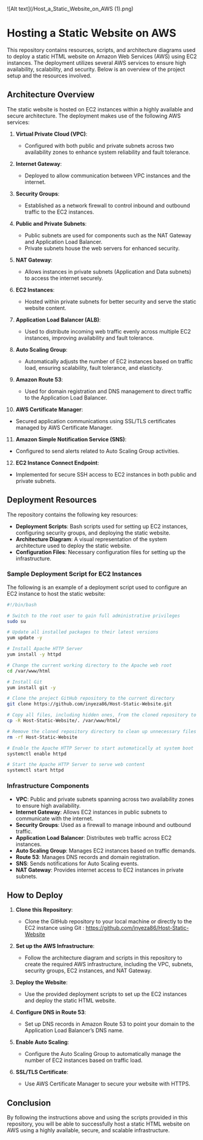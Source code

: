![Alt text](/Host_a_Static_Website_on_AWS (1).png)


# Hosting a Static Website on AWS

This repository contains resources, scripts, and architecture diagrams used to deploy a static HTML website on Amazon Web Services (AWS) using EC2 instances. The deployment utilizes several AWS services to ensure high availability, scalability, and security. Below is an overview of the project setup and the resources involved.

## Architecture Overview

The static website is hosted on EC2 instances within a highly available and secure architecture. The deployment makes use of the following AWS services:

1. **Virtual Private Cloud (VPC)**: 
   - Configured with both public and private subnets across two availability zones to enhance system reliability and fault tolerance.

2. **Internet Gateway**:
   - Deployed to allow communication between VPC instances and the internet.

3. **Security Groups**: 
   - Established as a network firewall to control inbound and outbound traffic to the EC2 instances.

4. **Public and Private Subnets**:
   - Public subnets are used for components such as the NAT Gateway and Application Load Balancer.
   - Private subnets house the web servers for enhanced security.

5. **NAT Gateway**:
   - Allows instances in private subnets (Application and Data subnets) to access the internet securely.

6. **EC2 Instances**:
   - Hosted within private subnets for better security and serve the static website content.

7. **Application Load Balancer (ALB)**:
   - Used to distribute incoming web traffic evenly across multiple EC2 instances, improving availability and fault tolerance.

8. **Auto Scaling Group**:
   - Automatically adjusts the number of EC2 instances based on traffic load, ensuring scalability, fault tolerance, and elasticity.

9. **Amazon Route 53**:
   - Used for domain registration and DNS management to direct traffic to the Application Load Balancer.

10. **AWS Certificate Manager**:
   - Secured application communications using SSL/TLS certificates managed by AWS Certificate Manager.

11. **Amazon Simple Notification Service (SNS)**:
   - Configured to send alerts related to Auto Scaling Group activities.

12. **EC2 Instance Connect Endpoint**:
   - Implemented for secure SSH access to EC2 instances in both public and private subnets.

## Deployment Resources

The repository contains the following key resources:

- **Deployment Scripts**: Bash scripts used for setting up EC2 instances, configuring security groups, and deploying the static website.
- **Architecture Diagram**: A visual representation of the system architecture used to deploy the static website.
- **Configuration Files**: Necessary configuration files for setting up the infrastructure.

### Sample Deployment Script for EC2 Instances

The following is an example of a deployment script used to configure an EC2 instance to host the static website:

```bash
#!/bin/bash

# Switch to the root user to gain full administrative privileges
sudo su

# Update all installed packages to their latest versions
yum update -y

# Install Apache HTTP Server
yum install -y httpd

# Change the current working directory to the Apache web root
cd /var/www/html

# Install Git
yum install git -y

# Clone the project GitHub repository to the current directory
git clone https://github.com/inyeza86/Host-Static-Website.git

# Copy all files, including hidden ones, from the cloned repository to the Apache web root
cp -R Host-Static-Website/. /var/www/html/

# Remove the cloned repository directory to clean up unnecessary files
rm -rf Host-Static-Website

# Enable the Apache HTTP Server to start automatically at system boot
systemctl enable httpd 

# Start the Apache HTTP Server to serve web content
systemctl start httpd
```

### Infrastructure Components

- **VPC**: Public and private subnets spanning across two availability zones to ensure high availability.
- **Internet Gateway**: Allows EC2 instances in public subnets to communicate with the internet.
- **Security Groups**: Used as a firewall to manage inbound and outbound traffic.
- **Application Load Balancer**: Distributes web traffic across EC2 instances.
- **Auto Scaling Group**: Manages EC2 instances based on traffic demands.
- **Route 53**: Manages DNS records and domain registration.
- **SNS**: Sends notifications for Auto Scaling events.
- **NAT Gateway**: Provides internet access to EC2 instances in private subnets.

## How to Deploy

1. **Clone this Repository**:
   - Clone the GitHub repository to your local machine or directly to the EC2 instance using Git : https://github.com/inyeza86/Host-Static-Website

2. **Set up the AWS Infrastructure**:
   - Follow the architecture diagram and scripts in this repository to create the required AWS infrastructure, including the VPC, subnets, security groups, EC2 instances, and NAT Gateway.

3. **Deploy the Website**:
   - Use the provided deployment scripts to set up the EC2 instances and deploy the static HTML website.

4. **Configure DNS in Route 53**:
   - Set up DNS records in Amazon Route 53 to point your domain to the Application Load Balancer’s DNS name.

5. **Enable Auto Scaling**:
   - Configure the Auto Scaling Group to automatically manage the number of EC2 instances based on traffic load.

6. **SSL/TLS Certificate**:
   - Use AWS Certificate Manager to secure your website with HTTPS.


## Conclusion
By following the instructions above and using the scripts provided in this repository, you will be able to successfully host a static HTML website on AWS using a highly available, secure, and scalable infrastructure.




